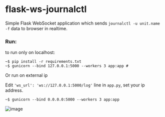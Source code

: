 # flask-ws-journalctl


Simple Flask WebSocket application which sends `journalctl -u unit.name -f` data to browser in realtime.

### Run:


to run only on localhost:
```console
~$ pip install -r requirements.txt
~$ gunicorn --bind 127.0.0.1:5000 --workers 3 app:app # 
```
Or run on external ip

Edit `'ws_url': 'ws://127.0.0.1:5000/log'` line in `app.py`, set your ip address.
```console
~$ gunicorn --bind 0.0.0.0:5000 --workers 3 app:app
```



![image](https://user-images.githubusercontent.com/10822884/167296254-06e2f71e-aaff-407a-98bb-d6da4eb8f020.png)

